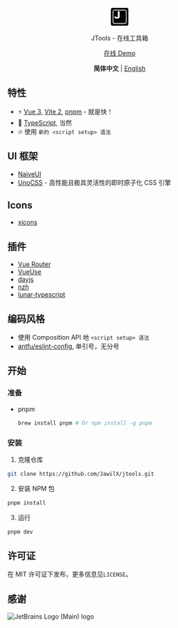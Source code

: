 <p align='center'>
  <img src='https://github.com/JawilX/jtools/blob/main/src/assets/logo.png?raw=true' alt='JTools - An Online Toolbox' width='40'/>
</p>

<p align='center'>
  JTools - 在线工具箱
</p>

<p align='center'>
  <a href='https://jawilx.github.io/jtools/'>在线 Demo</a>
</p>

<p align='center'>
  <b>简体中文</b> | <a href='https://github.com/JawilX/jtools/blob/main/README.EN.md'>English</a>
</p>

## 特性

- ⚡️ [Vue 3](https://vuejs.org/), [Vite 2](https://vite.net/), [pnpm](https://pnpm.js.org/) - 就是快！
- 🦾 [TypeScript](https://www.typescriptlang.org/), 当然
- 🔥 使用 `新的 <script setup> 语法`

## UI 框架

- [NaiveUI](https://naiveui.com/)
- [UnoCSS](https://github.com/unocss/unocss) - 高性能且极具灵活性的即时原子化 CSS 引擎

## Icons

- [xicons](https://www.xicons.org/#/)

## 插件

- [Vue Router](https://router.vuejs.org/)
- [VueUse](https://vueuse.org/)
- [dayjs](https://day.js.org/)
- [nzh](https://github.com/cnwhy/nzh)
- [lunar-typescript](https://github.com/6tail/lunar-typescript)

## 编码风格

- 使用 Composition API 地 `<script setup> 语法`
- [antfu/eslint-config](https://github.com/antfu/eslint-config), 单引号，无分号

## 开始

### 准备

- pnpm
  ```sh
  brew install pnpm # Or npm install -g pnpm
  ```

### 安装

1. 克隆仓库

```sh
git clone https://github.com/JawilX/jtools.git
```

2. 安装 NPM 包

```sh
pnpm install
```

3. 运行

```sh
pnpm dev
```

## 许可证

在 MIT 许可证下发布，更多信息见`LICENSE`。

## 感谢

![JetBrains Logo (Main) logo](https://resources.jetbrains.com/storage/products/company/brand/logos/jb_beam.svg)
